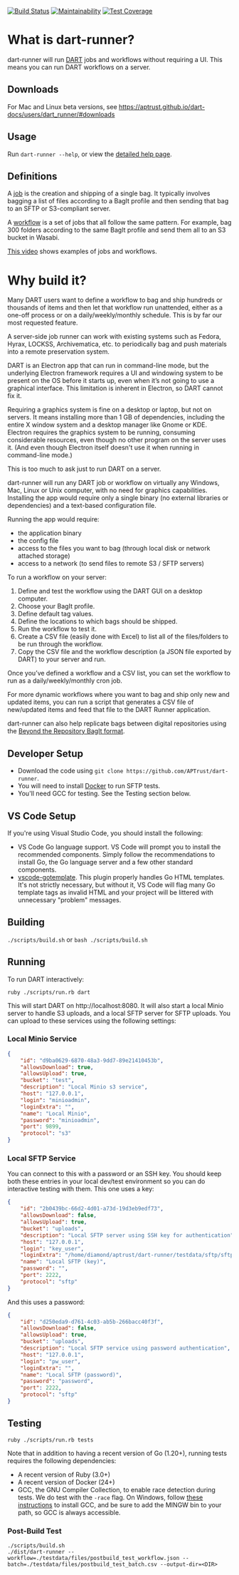 [![Build Status](https://travis-ci.com/APTrust/dart-runner.svg?branch=master)](https://travis-ci.org/APTrust/dart-runner)
[![Maintainability](https://api.codeclimate.com/v1/badges/afced50b57b1e02432f6/maintainability)](https://codeclimate.com/github/APTrust/dart-runner/maintainability)
[![Test Coverage](https://api.codeclimate.com/v1/badges/afced50b57b1e02432f6/test_coverage)](https://codeclimate.com/github/APTrust/dart-runner/test_coverage)

# What is dart-runner?

dart-runner will run [DART](https://github.com/APTrust/dart) jobs and workflows without requiring a UI. This means you can run DART workflows on a server.

## Downloads

For Mac and Linux beta versions, see  https://aptrust.github.io/dart-docs/users/dart_runner/#downloads

## Usage

Run `dart-runner --help`, or view the [detailed help page](https://aptrust.github.io/dart-docs/users/dart_runner/).

## Definitions

A [job](https://aptrust.github.io/dart-docs/users/jobs/) is the creation and shipping of a single bag. It typically involves bagging a list of files according to a BagIt profile and then sending that bag to an SFTP or S3-compliant server.

A [workflow](https://aptrust.github.io/dart-docs/users/workflows/) is a set of jobs that all follow the same pattern. For example, bag 300 folders according to the same BagIt profile and send them all to an S3 bucket in Wasabi.

[This video](https://aptrust.github.io/dart-docs/videos/) shows examples of jobs and workflows.

# Why build it?

Many DART users want to define a workflow to bag and ship hundreds or thousands of items and then let that workflow run unattended, either as a one-off process or on a daily/weekly/monthly schedule. This is by far our most requested feature.

A server-side job runner can work with existing systems such as Fedora, Hyrax, LOCKSS, Archivematica, etc. to periodically bag and push materials into a remote preservation system.

DART is an Electron app that can run in command-line mode, but the underlying Electron framework requires a UI and windowing system to be present on the OS before it starts up, even when it’s not going to use a graphical interface. This limitation is inherent in Electron, so DART cannot fix it.

Requiring a graphics system is fine on a desktop or laptop, but not on servers. It means installing more than 1 GB of dependencies, including the entire X window system and a desktop manager like Gnome or KDE. Electron requires the graphics system to be running, consuming considerable resources, even though no other program on the server uses it. (And even though Electron itself doesn't use it when running in command-line mode.)

This is too much to ask just to run DART on a server.

dart-runner will run any DART job or workflow on virtually any Windows, Mac, Linux or Unix computer, with no need for graphics capabilities. Installing the app would require only a single binary (no external libraries or dependencies) and a text-based configuration file.

Running the app would require:

* the application binary
* the config file
* access to the files you want to bag (through local disk or network attached storage)
* access to a network (to send files to remote S3 / SFTP servers)

To run a workflow on your server:

1. Define and test the workflow using the DART GUI on a desktop computer.
2. Choose your BagIt profile.
3. Define default tag values.
4. Define the locations to which bags should be shipped.
5. Run the workflow to test it.
6. Create a CSV file (easily done with Excel) to list all of the files/folders to be run through the workflow.
7. Copy the CSV file and the workflow description (a JSON file exported by DART) to your server and run.

Once you’ve defined a workflow and a CSV list, you can set the workflow to run as a daily/weekly/monthly cron job.

For more dynamic workflows where you want to bag and ship only new and updated items, you can run a script that generates a CSV file of new/updated items and feed that file to the DART Runner application.

dart-runner can also help replicate bags between digital repositories using the [Beyond the Repository BagIt format](https://github.com/dpscollaborative/btr_bagit_profile).


## Developer Setup

* Download the code using `git clone https://github.com/APTrust/dart-runner`.
* You will need to install [Docker](https://docs.docker.com/get-docker/) to run SFTP tests.
* You'll need GCC for testing. See the Testing section below.

## VS Code Setup

If you're using Visual Studio Code, you should install the following:

* VS Code Go language support. VS Code will prompt you to install the recommended components. Simply follow the recommendations to install Go, the Go language server and a few other standard components.
* [vscode-gotemplate](https://github.com/casualjim/vscode-gotemplate). This plugin properly handles Go HTML templates. It's not strictly necessary, but without it, VS Code will flag many Go template tags as invalid HTML and your project will be littered with unnecessary "problem" messages.

## Building

`./scripts/build.sh` or `bash ./scripts/build.sh`

## Running

To run DART interactively:

`ruby ./scripts/run.rb dart`

This will start DART on http://localhost:8080. It will also start a local Minio server to handle S3 uploads, and a local SFTP server for SFTP uploads. You can upload to these services using the following settings:

### Local Minio Service

```json
{
	"id": "d9ba0629-6870-48a3-9dd7-89e21410453b",
	"allowsDownload": true,
	"allowsUpload": true,
	"bucket": "test",
	"description": "Local Minio s3 service",
	"host": "127.0.0.1",
	"login": "minioadmin",
	"loginExtra": "",
	"name": "Local Minio",
	"password": "minioadmin",
	"port": 9899,
	"protocol": "s3"
}
```

### Local SFTP Service

You can connect to this with a password or an SSH key. You should keep both these entries in your local dev/test environment so you can do interactive testing with them. This one uses a key:

```json
{
	"id": "2b0439bc-66d2-4d01-a73d-19d3eb9edf73",
	"allowsDownload": false,
	"allowsUpload": true,
	"bucket": "uploads",
	"description": "Local SFTP server using SSH key for authentication",
	"host": "127.0.0.1",
	"login": "key_user",
	"loginExtra": "/home/diamond/aptrust/dart-runner/testdata/sftp/sftp_user_key",
	"name": "Local SFTP (key)",
	"password": "",
	"port": 2222,
	"protocol": "sftp"
}
```

And this uses a password:

```json
{
	"id": "d250eda9-d761-4c03-ab5b-266bacc40f3f",
	"allowsDownload": false,
	"allowsUpload": true,
	"bucket": "uploads",
	"description": "Local SFTP service using password authentication",
	"host": "127.0.0.1",
	"login": "pw_user",
	"loginExtra": "",
	"name": "Local SFTP (password)",
	"password": "password",
	"port": 2222,
	"protocol": "sftp"
}
```

## Testing

`ruby ./scripts/run.rb tests`

Note that in addition to having a recent version of Go (1.20+), running tests requires the following dependencies:

* A recent version of Ruby (3.0+)
* A recent version of Docker (24+)
* GCC, the GNU Compiler Collection, to enable race detection during tests. We do test with the `-race` flag. 
  On Windows, follow [these instructions](https://code.visualstudio.com/docs/cpp/config-mingw) to install GCC,
  and be sure to add the MINGW bin to your path, so GCC is always accessible.

### Post-Build Test

```
./scripts/build.sh
./dist/dart-runner --workflow=./testdata/files/postbuild_test_workflow.json --batch=./testdata/files/postbuild_test_batch.csv --output-dir=<DIR>
```
